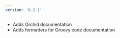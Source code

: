 ```yaml
---
version: '0.2.1'
---
```


- Adds Orchid documentation
- Adds formatters for Groovy code documentation
